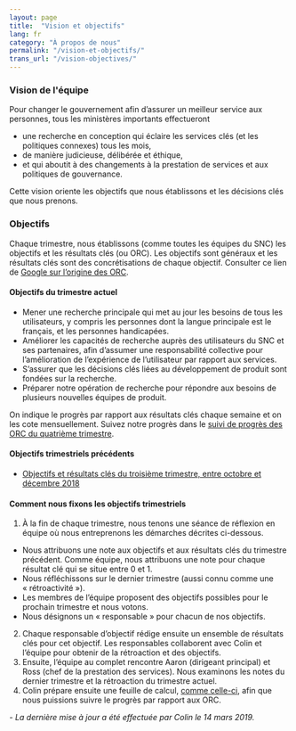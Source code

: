```yaml
---
layout: page
title:  "Vision et objectifs"
lang: fr
category: "À propos de nous"
permalink: "/vision-et-objectifs/"
trans_url: "/vision-objectives/"
---
```


### Vision de l'équipe

Pour changer le gouvernement afin d’assurer un meilleur service aux personnes, tous les ministères importants effectueront
* une recherche en conception qui éclaire les services clés (et les politiques connexes) tous les mois,
* de manière judicieuse, délibérée et éthique,
* et qui aboutit à des changements à la prestation de services et aux politiques de gouvernance.

Cette vision oriente les objectifs que nous établissons et les décisions clés que nous prenons.

### Objectifs

Chaque trimestre, nous établissons (comme toutes les équipes du SNC) les objectifs et les résultats clés (ou ORC). Les objectifs sont généraux et les résultats clés sont des concrétisations de chaque objectif. Consulter ce lien de [Google sur l’origine des ORC](https://rework.withgoogle.com/guides/set-goals-with-okrs/steps/introduction/).

#### Objectifs du trimestre actuel

* Mener une recherche principale qui met au jour les besoins de tous les utilisateurs, y compris les personnes dont la langue principale est le français, et les personnes handicapées.
* Améliorer les capacités de recherche auprès des utilisateurs du SNC et ses partenaires, afin d’assumer une responsabilité collective pour l’amélioration de l’expérience de l’utilisateur par rapport aux services.
* S’assurer que les décisions clés liées au développement de produit sont fondées sur la recherche.
* Préparer notre opération de recherche pour répondre aux besoins de plusieurs nouvelles équipes de produit.

On indique le progrès par rapport aux résultats clés chaque semaine et on les cote mensuellement. Suivez notre progrès dans le [suivi de progrès des ORC du quatrième trimestre](https://docs.google.com/spreadsheets/d/1PHSA14FN6d0l-RfceFHuUY7JDmPaAID17Mtz011gJUU/edit#gid=0).

#### Objectifs trimestriels précédents

* [Objectifs et résultats clés du troisième trimestre, entre octobre et décembre 2018](https://docs.google.com/document/d/1QGrOZp2jPIUoVto3vz-5iyKvZxQWmhEft-LkYE9MUBI/edit)

#### Comment nous fixons les objectifs trimestriels

1. À la fin de chaque trimestre, nous tenons une séance de réflexion en équipe où nous entreprenons les démarches décrites ci-dessous.
  * Nous attribuons une note aux objectifs et aux résultats clés du trimestre précédent. Comme équipe, nous attribuons une note pour chaque résultat clé qui se situe entre 0 et 1.
  * Nous réfléchissons sur le dernier trimestre (aussi connu comme une « rétroactivité »).
  * Les membres de l’équipe proposent des objectifs possibles pour le prochain trimestre et nous votons.
  * Nous désignons un « responsable » pour chacun de nos objectifs.
2. Chaque responsable d’objectif rédige ensuite un ensemble de résultats clés pour cet objectif. Les responsables collaborent avec Colin et l’équipe pour obtenir de la rétroaction et des objectifs.
3. Ensuite, l’équipe au complet rencontre Aaron (dirigeant principal) et Ross (chef de la prestation des services). Nous examinons les notes du dernier trimestre et la rétroaction du trimestre actuel.
4. Colin prépare ensuite une feuille de calcul, [comme celle-ci](https://docs.google.com/spreadsheets/d/1PHSA14FN6d0l-RfceFHuUY7JDmPaAID17Mtz011gJUU/edit#gid=0), afin que nous puissions suivre le progrès par rapport aux ORC.

_- La dernière mise à jour a été effectuée par Colin le 14 mars 2019._
